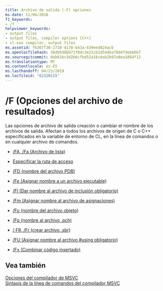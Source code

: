 ```yaml
---
title: Archivo de salida (-F) opciones
ms.date: 11/04/2016
f1_keywords:
- /f
helpviewer_keywords:
- output files
- output files, compiler options [C++]
- cl.exe compiler, output files
ms.assetid: f6367f30-2710-4178-b43a-639eed824acb
ms.openlocfilehash: 38db548bb71f8dc3e21cb1d544ba70d4fdebb6b7
ms.sourcegitcommit: 0ab61bc3d2b6cfbd52a16c6ab2b97a8ea1864f12
ms.translationtype: MT
ms.contentlocale: es-ES
ms.lasthandoff: 04/23/2019
ms.locfileid: "62320115"
---
```

# <a name="output-file-f-options"></a>/F (Opciones del archivo de resultados)

Las opciones de archivo de salida creación o cambiar el nombre de los archivos de salida. Afectan a todos los archivos de origen de C o C++ especificados en la variable de entorno de CL, en la línea de comandos o en cualquier archivo de comandos.

- [/FA, /Fa (Archivo de lista)](fa-fa-listing-file.md)

- [Especificar la ruta de acceso](specifying-the-pathname.md)

- [/FD (nombre del archivo PDB)](fd-program-database-file-name.md)

- [/Fe (Asignar nombre a un archivo ejecutable)](fe-name-exe-file.md)

- [/FI (Dar nombre al archivo de inclusión obligatorio)](fi-name-forced-include-file.md)

- [/Fm (Asignar nombre al archivo de asignaciones)](fm-name-mapfile.md)

- [/Fo (nombre del archivo objeto)](fo-object-file-name.md)

- [/Fp (nombre al archivo .pch)](fp-name-dot-pch-file.md)

- [/ FR, /Fr (crear archivo .sbr)](fr-fr-create-dot-sbr-file.md)

- [/FU (Asignar nombre al archivo #using obligatorio)](fu-name-forced-hash-using-file.md)

- [/Fx (Combinar código insertado)](fx-merge-injected-code.md)

## <a name="see-also"></a>Vea también

[Opciones del compilador de MSVC](compiler-options.md)<br/>
[Sintaxis de la línea de comandos del compilador MSVC](compiler-command-line-syntax.md)
